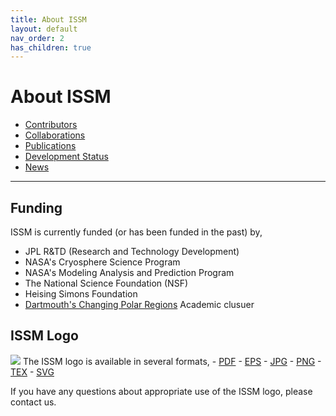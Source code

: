 ```yaml
---
title: About ISSM
layout: default
nav_order: 2
has_children: true
---
```


# About ISSM
- <a href="./contributors" target="_top">Contributors</a>
- <a href="./collaborations" target="_top">Collaborations</a>
- <a href="./publications" target="_top">Publications</a>
- <a href="./development-status" target="_top">Development Status</a>
- <a href="./news" target="_top">News</a>

----

## Funding
ISSM is currently funded (or has been funded in the past) by,
- JPL R&TD (Research and Technology Development)
- NASA's Cryosphere Science Program
- NASA's Modeling Analysis and Prediction Program
- The National Science Foundation (NSF)
- Heising Simons Foundation
- <a href="https://icefuture.org/cluster-page/">Dartmouth's Changing Polar Regions</a> Academic clusuer

## ISSM Logo
<img src="/ISSM-Documentation/assets/img/brand/ISSMlogo.jpg" />
The ISSM logo is available in several formats,
- <a href="/ISSM-Documentation/assets/img/brand/ISSMlogo.pdf" download>PDF</a>
- <a href="/ISSM-Documentation/assets/img/brand/ISSMlogo.eps" download>EPS</a>
- <a href="/ISSM-Documentation/assets/img/brand/ISSMlogo.jpg" download>JPG</a>
- <a href="/ISSM-Documentation/assets/img/brand/ISSMlogo.png" download>PNG</a>
- <a href="/ISSM-Documentation/assets/img/brand/ISSMlogo.tex" download>TEX</a>
- <a href="/ISSM-Documentation/assets/img/brand/ISSMlogo.svg" download>SVG</a>

If you have any questions about appropriate use of the ISSM logo, please contact us.
